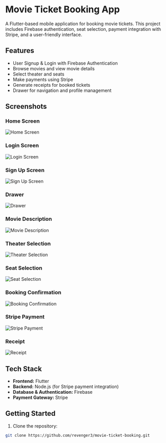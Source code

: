 # Movie Ticket Booking App

A Flutter-based mobile application for booking movie tickets. This project includes Firebase authentication, seat selection, payment integration with Stripe, and a user-friendly interface.

## Features

- User Signup & Login with Firebase Authentication
- Browse movies and view movie details
- Select theater and seats
- Make payments using Stripe
- Generate receipts for booked tickets
- Drawer for navigation and profile management

## Screenshots

### Home Screen
![Home Screen](screenshots/home.png)

### Login Screen
![Login Screen](screenshots/login.png)

### Sign Up Screen
![Sign Up Screen](screenshots/sign_up.png)

### Drawer
![Drawer](screenshots/drawer.png)

### Movie Description
![Movie Description](screenshots/movie_description.png)

### Theater Selection
![Theater Selection](screenshots/theater_selection.png)

### Seat Selection
![Seat Selection](screenshots/seat_selection.png)

### Booking Confirmation
![Booking Confirmation](screenshots/bookings.png)

### Stripe Payment
![Stripe Payment](screenshots/stripe_payment.png)

### Receipt
![Receipt](screenshots/receipt.png)

## Tech Stack

- **Frontend:** Flutter
- **Backend:** Node.js (for Stripe payment integration)
- **Database & Authentication:** Firebase
- **Payment Gateway:** Stripe

## Getting Started

1. Clone the repository:
```bash
git clone https://github.com/revenger3/movie-ticket-booking.git
